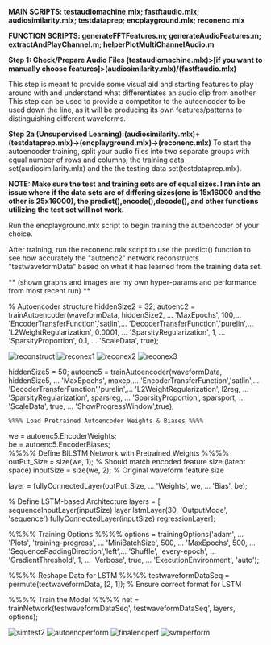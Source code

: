 
**MAIN SCRIPTS: testaudiomachine.mlx; fastftaudio.mlx; audiosimilarity.mlx; testdataprep; encplayground.mlx; reconenc.mlx**

**FUNCTION SCRIPTS: generateFFTFeatures.m; generateAudioFeatures.m; extractAndPlayChannel.m; helperPlotMultiChannelAudio.m**

**Step 1: Check/Prepare Audio Files (testaudiomachine.mlx)>[if you want to manually choose features]>(audiosimilarity.mlx)/(fastftaudio.mlx)**

This step is meant to provide some visual aid and starting features to play around with and understand what differentiates an audio clip from another. This step can be used to provide a competitor to the autoencoder to be used down the line, as it will be producing its own features/patterns to distinguishing different waveforms.

**Step 2a (Unsupervised Learning):(audiosimilarity.mlx)+(testdataprep.mlx)->(encplayground.mlx)->(reconenc.mlx)**
To start the autoencoder training, split your audio files into two separate groups with equal number of rows and columns, the training data set(audiosimilarity.mlx) and the the testing data set(testdataprep.mlx). 

**NOTE: Make sure the test and training sets are of equal sizes. I ran into an issue where if the data sets are of differing sizes(one is 15x16000 and the other is 25x16000), the predict(),encode(),decode(), and other functions utilizing the test set will not work.**

Run the encplayground.mlx script to begin training the autoencoder of your choice.

After training, run the reconenc.mlx script to use the predict() function to see how accurately the "autoenc2" network reconstructs "testwaveformData" based on what it has learned from the training data set. 

** (shown graphs and images are my own hyper-params and performance from most recent run)
**




%  Autoencoder structure
hiddenSize2 = 32;
autoenc2 = trainAutoencoder(waveformData, hiddenSize2, ...
    'MaxEpochs', 100,...
    'EncoderTransferFunction','satlin',...
     'DecoderTransferFunction','purelin',...
    'L2WeightRegularization', 0.0001, ...
    'SparsityRegularization', 1, ...
    'SparsityProportion', 0.1, ...
    'ScaleData', true);




![reconstruct](https://github.com/user-attachments/assets/59d125e0-6a50-4ba3-9a70-b66abe7893f6)
![reconex1](https://github.com/user-attachments/assets/6cbfd895-a8e6-4d03-9818-ec504e59d3cf)
![reconex2](https://github.com/user-attachments/assets/73d72e94-dae0-4e5a-b785-f61af1ca1e5f)
![reconex3](https://github.com/user-attachments/assets/e2eb4745-18aa-4027-a410-360e3bb20da0)


hiddenSize5 = 50; 
autoenc5 = trainAutoencoder(waveformData, hiddenSize5, ...
    'MaxEpochs', maxep,...
    'EncoderTransferFunction','satlin',...
     'DecoderTransferFunction','purelin',...
    'L2WeightRegularization', l2reg, ...
    'SparsityRegularization', sparsreg, ...
    'SparsityProportion', sparsport, ...
    'ScaleData', true, ...
    'ShowProgressWindow',true);

    %%%% Load Pretrained Autoencoder Weights & Biases %%%%
we = autoenc5.EncoderWeights;  
be = autoenc5.EncoderBiases;  
%%%% Define BILSTM Network with Pretrained Weights %%%%
outPut_Size = size(we, 1);  % Should match encoded feature size (latent space)
inputSize = size(we, 2);    % Original waveform feature size

layer = fullyConnectedLayer(outPut_Size, ...
    'Weights', we, ...
    'Bias', be);

% Define LSTM-based Architecture
layers = [
    sequenceInputLayer(inputSize)
    layer
    lstmLayer(30, 'OutputMode', 'sequence')
    fullyConnectedLayer(inputSize)
    regressionLayer];

%%%% Training Options %%%%
options = trainingOptions('adam', ...
   'Plots', 'training-progress', ...
   'MiniBatchSize', 500, ...
   'MaxEpochs', 500, ...
   'SequencePaddingDirection','left',...
   'Shuffle', 'every-epoch', ...
   'GradientThreshold', 1, ...
   'Verbose', true, ...
   'ExecutionEnvironment', 'auto');

%%%% Reshape Data for LSTM %%%%
testwaveformDataSeq = permute(testwaveformData, [2, 1]); % Ensure correct format for LSTM

%%%% Train the Model %%%%
net = trainNetwork(testwaveformDataSeq', testwaveformDataSeq', layers, options);




![simtest2](https://github.com/user-attachments/assets/36e4a10c-f50b-4723-af0a-212e8a393e84)
![autoencperform](https://github.com/user-attachments/assets/2380af98-91c2-45dd-b3e3-f6928ef97bb8)
![finalencperf](https://github.com/user-attachments/assets/0a6ccdad-b16d-467d-8e4a-fdf30f14714a)
![svmperform](https://github.com/user-attachments/assets/ab19c193-d16a-4ddb-92d8-1c531ba782eb)
